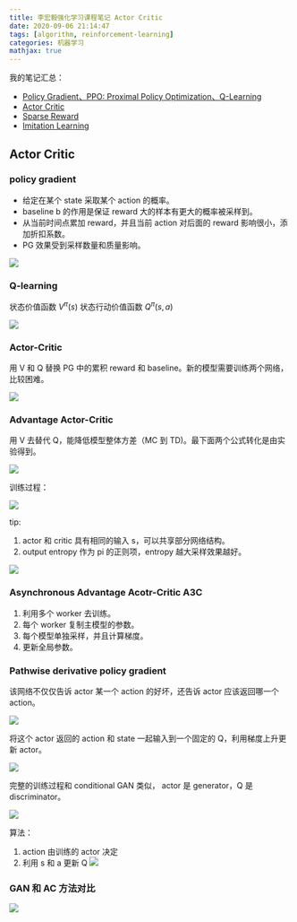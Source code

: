```yaml
---
title: 李宏毅强化学习课程笔记 Actor Critic
date: 2020-09-06 21:14:47
tags: [algorithm, reinforcement-learning]
categories: 机器学习
mathjax: true
---
```


我的笔记汇总：

- [Policy Gradient、PPO: Proximal Policy Optimization、Q-Learning](https://xiang578.com/post/reinforce-learnning-basic.html)
- [Actor Critic](https://xiang578.com/post/reinforce-learnning-basic-actor-critic.html)
- [Sparse Reward](https://xiang578.com/post/reinforce-learnning-basic-sparse-reward.html)
- [Imitation Learning](https://xiang578.com/post/reinforce-learnning-basic-imitation-learning.html)
    
## Actor Critic

### policy gradient

- 给定在某个 state 采取某个 action 的概率。
- baseline b 的作用是保证 reward 大的样本有更大的概率被采样到。
- 从当前时间点累加 reward，并且当前 action 对后面的 reward 影响很小，添加折扣系数。
- PG 效果受到采样数量和质量影响。

![](https://media.xiang578.com/15731332476541.jpg)

### Q-learning

状态价值函数 $V^{\pi}(s)$ 
状态行动价值函数 $Q^{\pi}(s,a)$ 

![](https://media.xiang578.com/15731335120798.jpg)

### Actor-Critic

用 V 和 Q 替换 PG 中的累积 reward 和 baseline。新的模型需要训练两个网络，比较困难。

![](https://media.xiang578.com/15731338724158.jpg)


### Advantage Actor-Critic

用 V 去替代 Q，能降低模型整体方差（MC 到 TD)。最下面两个公式转化是由实验得到。

![](https://media.xiang578.com/15731340046945.jpg)

训练过程：



![](https://media.xiang578.com/15731341766172.jpg)

tip:

1. actor 和 critic 具有相同的输入 s，可以共享部分网络结构。
2. output entropy 作为 pi 的正则项，entropy 越大采样效果越好。

![](https://media.xiang578.com/15731342994690.jpg)

### Asynchronous Advantage Acotr-Critic A3C

1. 利用多个 worker 去训练。
2. 每个 worker 复制主模型的参数。
3. 每个模型单独采样，并且计算梯度。
4. 更新全局参数。
                                    
### Pathwise derivative policy gradient

该网络不仅仅告诉 actor 某一个 action 的好坏，还告诉 actor 应该返回哪一个 action。

![](https://media.xiang578.com/15731346701840.jpg)

将这个 actor 返回的 action 和 state 一起输入到一个固定的 Q，利用梯度上升更新 actor。

![](https://media.xiang578.com/15731348191409.jpg)
 
 完整的训练过程和 conditional GAN 类似， actor 是 generator，Q 是 discriminator。
 
 ![](https://media.xiang578.com/15731350424130.jpg)

算法：

1. action 由训练的 actor 决定
2. 利用 s 和 a 更新 Q
![](https://media.xiang578.com/15731351315860.jpg)

### GAN 和 AC 方法对比

![](https://media.xiang578.com/15731353632450.jpg)
